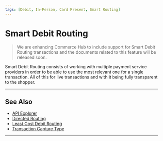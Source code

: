 ```yaml
---
tags: [Debit, In-Person, Card Present, Smart Routing]
---
```


# Smart Debit Routing

<!-- theme: danger -->
> We are enhancing Commerce Hub to include support for Smart Debit Routing transactions and the documents related to this feature will be released soon.

Smart Debit Routing consists of working with multiple payment service providers in order to be able to use the most relevant one for a single transaction. All of this for live transactions and with it being fully transparent to the shopper.

---

## See Also

- [API Explorer](../api/?type=post&path=/payments/v1/charges)
- [Directed Routing](?path=docs/Resources/Guides/Directed-Routing.md)
- [Least Cost Debit Routing](?path=docs/In-Person/Debit/Least-Cost-Debit.md)
- [Transaction Capture Type](?path=docs/Resources/Guides/Settlement/Transaction-Capture-Type.md)

---
